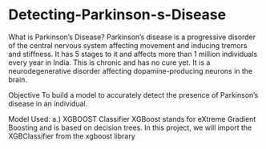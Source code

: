 # Detecting-Parkinson-s-Disease

What is Parkinson’s Disease?
Parkinson’s disease is a progressive disorder of the central nervous system affecting movement and inducing tremors and stiffness. It has 5 stages to it and affects more than 1 million individuals every year in India. This is chronic and has no cure yet. It is a neurodegenerative disorder affecting dopamine-producing neurons in the brain.

Objective
To build a model to accurately detect the presence of Parkinson’s disease in an individual.

Model Used:
 a.) XGBOOST Classifier
 XGBoost stands for eXtreme Gradient Boosting and is based on decision trees. In this project, we will import the XGBClassifier from the xgboost library
